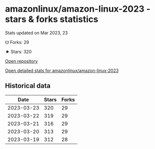 # amazonlinux/amazon-linux-2023 - stars & forks statistics

Stats updated on Mar 2023, 23

☋ Forks: 29

★ Stars: 320

[Open repository](https://github.com/amazonlinux/amazon-linux-2023)

[Open detailed stats for amazonlinux/amazon-linux-2023](https://reviewgithub.com/rep/amazonlinux/amazon-linux-2023)

## Historical data
| Date | Stars | Forks |
|------|-------|-------|
| 2023-03-23 | 320 | 29 | 
| 2023-03-22 | 319 | 29 | 
| 2023-03-21 | 316 | 29 | 
| 2023-03-20 | 313 | 29 | 
| 2023-03-19 | 312 | 28 | 

